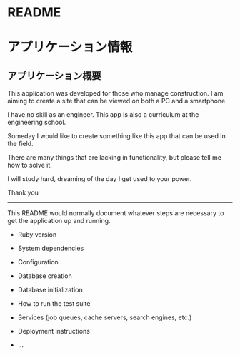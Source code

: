 # README

# アプリケーション情報

## アプリケーション概要
This application was developed for those who manage construction.
I am aiming to create a site that can be viewed on both a PC and a smartphone.

I have no skill as an engineer.
This app is also a curriculum at the engineering school.

Someday I would like to create something like this app that can be used in the field.

There are many things that are lacking in functionality, but please tell me how to solve it.

I will study hard, dreaming of the day I get used to your power.

Thank you

-----------------------------------
This README would normally document whatever steps are necessary to get the
application up and running.

* Ruby version

* System dependencies
* Configuration
* Database creation
* Database initialization
* How to run the test suite
* Services (job queues, cache servers, search engines, etc.)
* Deployment instructions
* ...
